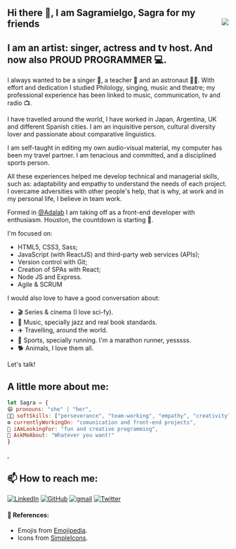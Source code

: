 ## Hi there 👋, I am Sagramielgo, Sagra for my friends <a href="https://twitter.com/sagramielgo"><img src="https://img.shields.io/twitter/follow/sagramielgo.svg?style=social" align="right"/></a>

## I am an artist: singer, actress and tv host. And now also PROUD PROGRAMMER 💻.

I always wanted to be a singer 🎤, a teacher 📖 and an astronaut 👩‍🚀.
With effort and dedication I studied Philology, singing, music and theatre; my professional experience has been linked to music, communication, tv and radio 📺.

I have travelled around the world, I have worked in Japan, Argentina, UK and different Spanish cities. I am an inquisitive person, cultural diversity lover and passionate about comparative linguistics.

I am self-taught in editing my own audio-visual material, my computer has been my travel partner.
I am tenacious and committed, and a disciplined sports person.

All these experiences helped me develop technical and managerial skills, such as: adaptability and empathy to understand the needs of each project. I overcame adversities with other people's help, that is why, at work and in my personal life, I believe in team work.

Formed in [@Adalab](https://github.com/Adalab) I am taking off as a front-end developer with enthusiasm. Houston, the countdown is starting 🚀.

I'm focused on:

- HTML5, CSS3, Sass;
- JavaScript (with ReactJS) and third-party web services (APIs);
- Version control with Git;
- Creation of SPAs with React;
- Node JS and Express.
- Agile & SCRUM

I would also love to have a good conversation about:

- 🎬 Series & cinema (I love sci-fy).
- 🎸 Music, specially jazz and real book standards.
- ✈️ Travelling, around the world.
- 🏅 Sports, specially running. I'm a marathon runner, yesssss.
- 🐕 Animals, I love them all.

Let's talk!

## A little more about me:

```javascript
let Sagra = {
😄 pronouns: "she" | "her",
🤹🏼 softSkills: ["perseverance", "team-working", "empathy", "creativity", "adaptability" ],
⚙️ currentlyWorkingOn: "comunication and front-end projects",
🚧 iAmLookingFor: "fun and creative programming",
💬 AskMeAbout: "Whatever you want!"
}
```

<!-- ⚡ Fun fact: ... ,
🌱 I’m currently learning:
👯 I’m looking to collaborate on ... ,
🤔 I’m looking for help with ...  -->,

## 📫 How to reach me:

<a href="https://www.linkedin.com/in/sagramielgo/"><img img alt="LinkedIn" src="https://img.shields.io/badge/linkedin-0e76a8.svg?&style=for-the-badge&logo=linkedin&logoColor=white" /></a>
<a href="https://github.com/sagramielgo"><img alt="GitHub" src="https://img.shields.io/badge/GitHub-2f363d.svg?&style=for-the-badge&logo=Github&logoColor=white" /></a>
<a href="mailto:sagramielgo@gmail.com"><img alt="gmail" src="https://img.shields.io/badge/gmail-red.svg?&style=for-the-badge&logo=gmail&logoColor=white" /></a>
<a href="https://twitter.com/sagramielgo"><img alt="Twitter" src="https://img.shields.io/badge/twitter-%231DA1F2.svg?&style=for-the-badge&logo=twitter&logoColor=white" /></a>

#### 📑 References:

- Emojis from [Emojipedia](https://emojipedia.org/).
- Icons from [SimpleIcons](https://simpleicons.org/).

<!-- [If you liked this ✨ _special_ ✨ repository, please do not forget to star it.](url)-->
